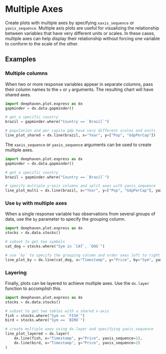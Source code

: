 # Multiple Axes

Create plots with multiple axes by specifying `xaxis_sequence` or `yaxis_sequence`. Multiple axis plots are useful for visualizing the relationship between variables that have very different units or scales. In these cases, multiple axes can help display their relationship without forcing one variable to conform to the scale of the other.

## Examples

### Multiple columns

When two or more response variables appear in separate columns, pass their column names to the `x` or `y` arguments.  The resulting chart will have shared axes.
```python order=line_plot_shared,brazil,gapminder
import deephaven.plot.express as dx
gapminder = dx.data.gapminder()

# get a specific country
brazil = gapminder.where("Country == `Brazil`")

# population and per capita gdp have very different scales and units
line_plot_shared = dx.line(brazil, x="Year", y=["Pop", "GdpPerCap"])
```

The `xaxis_sequence` or `yaxis_sequence` arguments can be used to create multiple axes.

```python order=line_plot_multi,brazil,gapminder
import deephaven.plot.express as dx
gapminder = dx.data.gapminder()

# get a specific country
brazil = gapminder.where("Country == `Brazil`")

# specify multiple y-axis columns and split axes with yaxis_sequence
line_plot_multi = dx.line(brazil, x="Year", y=["Pop", "GdpPerCap"], yaxis_sequence=[1, 2])
```

### Use `by` with multiple axes

When a single response variable has observations from several groups of data, use the `by` parameter to specify the grouping column.

```python order=line_plot_by,cat_dog,stocks
import deephaven.plot.express as dx
stocks = dx.data.stocks()

# subset to get two symbols
cat_dog = stocks.where("Sym in `CAT`, `DOG`")

# use `by` to specify the grouping column and order axes left to right with yaxis_sequence
line_plot_by = dx.line(cat_dog, x="Timestamp", y="Price", by="Sym", yaxis_sequence=[1, 2])
```

### Layering

Finally, plots can be layered to achieve multiple axes. Use the `dx.layer` function to accomplish this.

```python order=line_plot_layered,fish,bird,stocks
import deephaven.plot.express as dx
stocks = dx.data.stocks()

# subset to get two tables with a shared x-axis
fish = stocks.where("Sym == `FISH`")
bird = stocks.where("Sym == `BIRD`")

# create multiple axes using dx.layer and specifying yaxis_sequence
line_plot_layered = dx.layer(
    dx.line(fish, x="Timestamp", y="Price", yaxis_sequence=1),
    dx.line(bird, x="Timestamp", y="Price", yaxis_sequence=2)
)
```